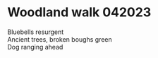 # Woodland walk 042023  

Bluebells resurgent   
Ancient trees, broken boughs green  
Dog ranging ahead  
  
